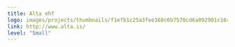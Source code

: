 ```yaml
---
title: Alta ehf
logo: images/projects/thumbnails/f1efb1c25a3fee168c6b7570cd6a092901c16420.png.150x50_q85.png
link: http://www.alta.is/
level: "Small"
---
```

